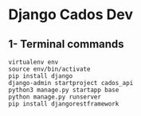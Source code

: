 # Django Cados Dev

## 1- Terminal commands
```
virtualenv env
source env/bin/activate
pip install django
django-admin startproject cados_api
python3 manage.py startapp base
python manage.py runserver
pip install djangorestframework
```
